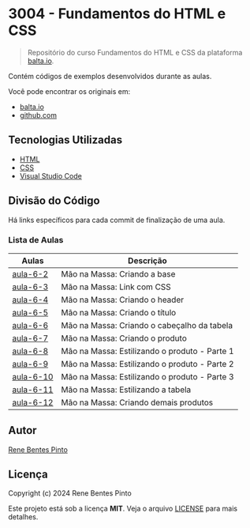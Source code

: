 # 3004 - Fundamentos do HTML e CSS

> Repositório do curso Fundamentos do HTML e CSS da plataforma [balta.io](https://balta.io).

Contém códigos de exemplos desenvolvidos durante as aulas.

Você pode encontrar os originais em:

- [balta.io](https://balta.io/cursos/fundamentos-html-css)
- [github.com](https://github.com/balta-io/3004)

## Tecnologias Utilizadas

- [HTML](https://developer.mozilla.org/pt-BR/docs/Learn/HTML)
- [CSS](https://developer.mozilla.org/pt-BR/docs/Learn/CSS)
- [Visual Studio Code](https://code.visualstudio.com/)

## Divisão do Código

Há links específicos para cada commit de finalização de uma aula.

### Lista de Aulas

| Aulas                             | Descrição                                     |
| --------------------------------- | --------------------------------------------- |
| [aula-6-2](../../commit/43b6fb4)  | Mão na Massa: Criando a base                  |
| [aula-6-3](../../commit/aa54103)  | Mão na Massa: Link com CSS                    |
| [aula-6-4](../../commit/0bccf29)  | Mão na Massa: Criando o header                |
| [aula-6-5](../../commit/4fab50a)  | Mão na Massa: Criando o título                |
| [aula-6-6](../../commit/5e066c0)  | Mão na Massa: Criando o cabeçalho da tabela   |
| [aula-6-7](../../commit/6b6b7db)  | Mão na Massa: Criando o produto               |
| [aula-6-8](../../commit/df95205)  | Mão na Massa: Estilizando o produto - Parte 1 |
| [aula-6-9](../../commit/df195d6)  | Mão na Massa: Estilizando o produto - Parte 2 |
| [aula-6-10](../../commit/d10734b) | Mão na Massa: Estilizando o produto - Parte 3 |
| [aula-6-11](../../commit/cbb0bf9) | Mão na Massa: Estilizando a tabela            |
| [aula-6-12](../../commit/d1afb3a) | Mão na Massa: Criando demais produtos         |

## Autor

[Rene Bentes Pinto](http://github.com/renebentes)

## Licença

Copyright (c) 2024 Rene Bentes Pinto

Este projeto está sob a licença **MIT**. Veja o arquivo [LICENSE](LICENSE) para mais detalhes.
